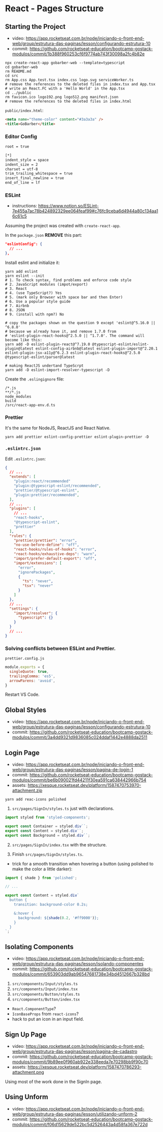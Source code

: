 # React - Pages Structure

## Starting the Project

- video: <https://app.rocketseat.com.br/node/iniciando-o-front-end-web/group/estrutura-das-paginas/lesson/configurando-estrutura-10>
- commit: <https://github.com/rocketseat-education/bootcamp-gostack-modulos/commit/1b388f960253cf6f9774ab743f30098a2fc4b82e>


```
npx create-react-app gobarber-web --template=typescript
cd gobarber-web
rm README.md
cd src
rm App.css App.test.tsx index.css logo.svg serviceWorker.ts
# remove the references to the deleted files in index.tsx and App.tsx
# write an React.FC with a 'Hello World' in the App.tsx
cd ../public
rm favicon.ico logo192.png logo512.png manifest.json
# remove the references to the deleted files in index.html
```

`public/index.html`:
```html
<meta name="theme-color" content="#3a3a3a" />
<title>GoBarber</title>
```

### Editor Config

```txt
root = true

[*]
indent_style = space
indent_size = 2
charset = utf-8
trim_trailing_whitespace = true
insert_final_newline = true
end_of_line = lf
```

### ESLint

- instructions: <https://www.notion.so/ESLint-7e455a7ac78b424892329ee064feaf99#c76fc9ceba6d4944a80c134aa16c61c5>

Assuming the project was created with `create-react-app`.

In the `package.json` **REMOVE** this part:
```json
"eslintConfig": {
  // ...
},
```

Install eslint and initialize it:
```
yarn add eslint
yarn eslint --init
# 1. To check syntax, find problems and enforce code style
# 2. JavaScript modules (impot/export)
# 3. React
# 4. (use TypeScript?) Yes
# 5. (mark only Browser with space bar and then Enter)
# 6. Use a popular style guide
# 7. Airbnb
# 8. JSON
# 9. (install with npm?) No

# copy the packages shown on the question 9 except 'eslint@^5.16.0 || ^6.8.0'
# because we already have it, and remove 1.7.0 from
# 'eslint-plugin-react-hooks@^2.5.0 || ^1.7.0'. The command will become like this:
yarn add -D eslint-plugin-react@^7.19.0 @typescript-eslint/eslint-plugin@latest eslint-config-airbnb@latest eslint-plugin-import@^2.20.1 eslint-plugin-jsx-a11y@^6.2.3 eslint-plugin-react-hooks@^2.5.0 @typescript-eslint/parser@latest

# making ReactJS undertand TypeScrpt
yarn add -D eslint-import-resolver-typescript -D
```

Create the `.eslingignore` file:
```
/*.js
**/*.js
node_modules
build
/src/react-app-env.d.ts
```

### Prettier

It's the same for NodeJS, ReactJS and React Native.

```
yarn add prettier eslint-config-prettier eslint-plugin-prettier -D
```

### `.eslintrc.json`

Edit `.eslintrc.json`:
```json
{
  // ...
  "extends": [
    "plugin:react/recommended"
    "plugin:@typescript-eslint/recommended",
    "prettier/@typescript-eslint",
    "plugin:prettier/recommended",
  ],
  // ...
  "plugins": [
    // ...
    "react-hooks",
    "@typescript-eslint",
    "prettier"
  ],
  "rules": {
    "prettier/prettier": "error",
    "no-use-before-define": "off",
    "react-hooks/rules-of-hooks": "error",
    "react-hooks/exhaustive-deps": "warn",
    "import/prefer-default-export": "off",
    "import/extensions": [
      "error",
      "ignorePackages",
      {
        "ts": "never",
        "tsx": "never"
      }
    ]
  },
  // ...
  "settings": {
    "import/resolver": {
      "typescript": {}
    }
  }
  // ...
}
```

### Solving conflicts between ESLint and Prettier.

`prettier.config.js`
```js
module.exports = {
  singleQuote: true,
  trailingComma: 'es5',
  arrowParens: 'avoid',
}
```

Restart VS Code.

## Global Styles

- video: <https://app.rocketseat.com.br/node/iniciando-o-front-end-web/group/estrutura-das-paginas/lesson/configurando-estrutura-10>
- commit: <https://github.com/rocketseat-education/bootcamp-gostack-modulos/commit/3a4dd9321d9836085c024ddaf1442e4888da2511>



## Login Page

- video: <https://app.rocketseat.com.br/node/iniciando-o-front-end-web/group/estrutura-das-paginas/lesson/pagina-de-login-1>
- commit: <https://github.com/rocketseat-education/bootcamp-gostack-modulos/commit/be6b090021fd44211f30ea591ca638442966b754>
- assets: <https://xesque.rocketseat.dev/platform/1587470753970-attachment.zip>

```
yarn add reac-icons polished
```

1. `src/pages/SignIn/styles.ts` just with declarations.
```ts
import styled from 'styled-components';

export const Container = styled.div``;
export const Content = styled.div``;
export const Background = styled.div``;
```
2. `src/pages/SignIn/index.tsx` with the structure.

3. Finish `src/pages/SignIn/styles.ts`.

- trick for a smooth transition when hovering a button (using polished to make the color a little darker):
```ts
import { shade } from 'polished';

// ...

export const Content = styled.div`
  button {
    transition: background-color 0.2s;

    &:hover {
      background: ${shade(0.2, '#ff9000')};
    }
  }
`;
```

## Isolating Components

- video: <https://app.rocketseat.com.br/node/iniciando-o-front-end-web/group/estrutura-das-paginas/lesson/isolando-componentes>
- commit: <https://github.com/rocketseat-education/bootcamp-gostack-modulos/commit/653903dd9ab96547681738e34bd4512667b328bd>

1. `src/components/Input/styles.ts`
2. `src/components/Input/index.tsx`
3. `src/components/Button/styles.ts`
4. `src/components/Button/index.tsx`

- `React.ComponentType`?
- `IconBaseProps` from `react-icons`?
- hack to put an icon in an input field.

## Sign Up Page

- video: <https://app.rocketseat.com.br/node/iniciando-o-front-end-web/group/estrutura-das-paginas/lesson/pagina-de-cadastro>
- commit: <https://github.com/rocketseat-education/bootcamp-gostack-modulos/commit/9b89ee0f960ab922e338eeda7e70298bb9f90c70>
- assets: <https://xesque.rocketseat.dev/platform/1587470786293-attachment.png>

Using most of the work done in the SignIn page.


## Using Unform

- video: <https://app.rocketseat.com.br/node/iniciando-o-front-end-web/group/estrutura-das-paginas/lesson/utilizando-unform-2>
- commit: <https://github.com/rocketseat-education/bootcamp-gostack-modulos/commit/f06d15629de522bc5d2526443a4d58fa367e722d>


